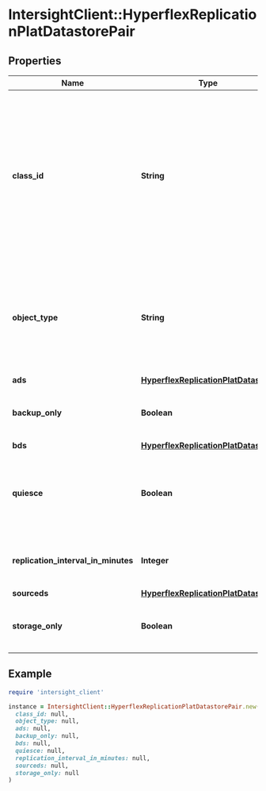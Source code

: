 # IntersightClient::HyperflexReplicationPlatDatastorePair

## Properties

| Name | Type | Description | Notes |
| ---- | ---- | ----------- | ----- |
| **class_id** | **String** | The fully-qualified name of the instantiated, concrete type. This property is used as a discriminator to identify the type of the payload when marshaling and unmarshaling data. | [default to &#39;hyperflex.ReplicationPlatDatastorePair&#39;] |
| **object_type** | **String** | The fully-qualified name of the instantiated, concrete type. The value should be the same as the &#39;ClassId&#39; property. | [default to &#39;hyperflex.ReplicationPlatDatastorePair&#39;] |
| **ads** | [**HyperflexReplicationPlatDatastore**](HyperflexReplicationPlatDatastore.md) |  | [optional] |
| **backup_only** | **Boolean** | Boolean representing if this is a backup only pair. | [optional][readonly] |
| **bds** | [**HyperflexReplicationPlatDatastore**](HyperflexReplicationPlatDatastore.md) |  | [optional] |
| **quiesce** | **Boolean** | Boolean representing if this datastore pairing has quiesce snapshots enabled. | [optional][readonly] |
| **replication_interval_in_minutes** | **Integer** | The replication interval for this pair in minutes. | [optional][readonly] |
| **sourceds** | [**HyperflexReplicationPlatDatastore**](HyperflexReplicationPlatDatastore.md) |  | [optional] |
| **storage_only** | **Boolean** | HyperFlex datastore pair is used for storage only. | [optional][readonly] |

## Example

```ruby
require 'intersight_client'

instance = IntersightClient::HyperflexReplicationPlatDatastorePair.new(
  class_id: null,
  object_type: null,
  ads: null,
  backup_only: null,
  bds: null,
  quiesce: null,
  replication_interval_in_minutes: null,
  sourceds: null,
  storage_only: null
)
```

